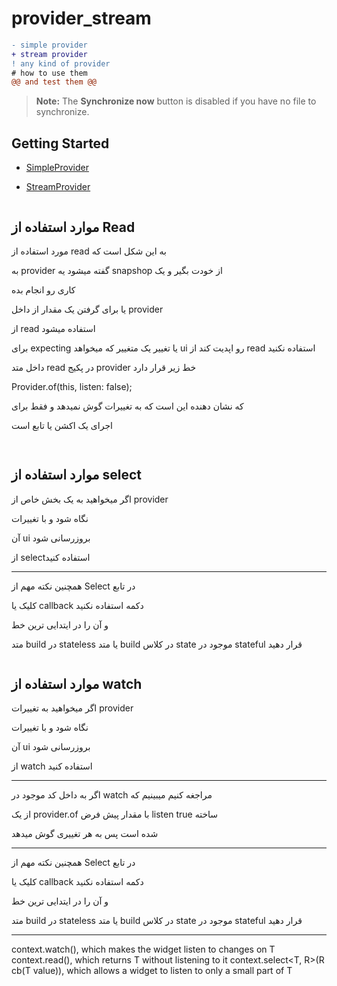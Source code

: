 # provider_stream
```diff
- simple provider 
+ stream provider
! any kind of provider
# how to use them
@@ and test them @@
```
> **Note:** The **Synchronize now** button is disabled if you have no file to synchronize.

## Getting Started

- [SimpleProvider](https://github.com/ShowAppStructure/ShareApp/tree/master/ProviderStream/lib/SimpleProvider)
  
- [StreamProvider](https://github.com/ShowAppStructure/ShareApp/tree/master/ProviderStream/lib/StreamProvider)

```diff

```

## موارد استفاده از Read 

مورد استفاده از read به این شکل است که

به provider گفته میشود یه snapshop از خودت بگیر و یک

کاری رو انجام بده

یا برای گرفتن یک مقدار از داخل provider 

از read استفاده میشود 

 برای expecting یا تغییر یک متغییر که میخواهد ui رو اپدیت کند  از read استفاده نکنید

داخل متد read در پکیج provider خط زیر قرار دارد

Provider.of<T>(this, listen: false);

که نشان دهنده این است که به تغییرات گوش نمیدهد و فقط برای

اجرای یک اکشن یا تابع است

```diff
 
```

## موارد استفاده از select

اگر میخواهید به یک بخش خاص از provider 

نگاه شود و با تغییرات 

آن ui بروزرسانی شود 

از selectاستفاده کنید

- ---------------------------------------------------------------

همچنین نکته مهم از Select در تابع 

کلیک یا callback دکمه استفاده نکنید 

و آن را در ایتدایی ترین خط 

متد build در stateless یا متد build در کلاس state موجود در stateful قرار دهید

```diff

```

## موارد استفاده از watch

اگر میخواهید به تغییرات provider

نگاه شود و با تغییرات

آن ui بروزرسانی شود

از  watch استفاده کنید

- ---------------------------------------------------------------

اگر به داخل کد موجود در watch مراجغه کنیم میبینیم که

از یک provider.of با مقدار پیش فرض listen true ساخته

شده است پس به هر تغییری گوش میدهد

- ---------------------------------------------------------------

همچنین نکته مهم از Select در تابع

کلیک یا callback دکمه استفاده نکنید

و آن را در ایتدایی ترین خط

متد build در stateless یا متد build در کلاس state موجود در stateful قرار دهید

- ---------------------------------------------------------------


context.watch<T>(), which makes the widget listen to changes on T
context.read<T>(), which returns T without listening to it
context.select<T, R>(R cb(T value)), which allows a widget to listen to only a small part of T

```diff

```